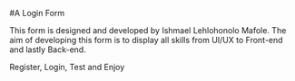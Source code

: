 #A Login Form

This form is designed and developed by Ishmael Lehlohonolo Mafole.
The aim of developing this form is to display all skills from UI/UX to Front-end and lastly
Back-end.

Register, Login, Test and Enjoy
